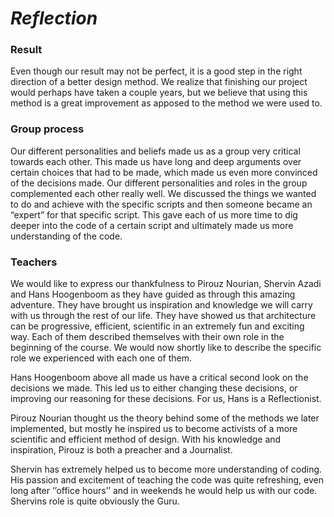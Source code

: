 *<h1> Reflection </h1>* 

### Result 
Even though our result may not be perfect, it is a good step in the right direction of a better design method. We realize that finishing our project would perhaps have taken a couple years, but we believe that using this method is a great improvement as apposed to the method we were used to. 

### Group process
Our different personalities and beliefs made us as a group very critical towards each other. This made us have long and deep arguments over certain choices that had to be made, which made us even more convinced of the decisions made. Our different personalities and roles in the group complemented each other really well. We discussed the things we wanted to do and achieve with the specific scripts and then someone became  an “expert” for that specific script. This gave each of us more time to dig deeper into the code of a certain script and ultimately made us more understanding of the code. 

### Teachers
We would like to express our thankfulness to Pirouz Nourian, Shervin Azadi and Hans Hoogenboom as they have guided as through this amazing adventure. They have brought us inspiration and knowledge we will carry with us through the rest of our life. They have showed us that architecture can be progressive, efficient, scientific in an extremely fun and exciting way. Each of them described themselves with their own role in the beginning of the course. We would now shortly like to describe the specific role we experienced with each one of them. 

Hans Hoogenboom above all made us have a critical second look on the decisions we made. This led us to either changing these decisions, or improving our reasoning for these decisions. For us, Hans is a Reflectionist. 

Pirouz Nourian  thought us the theory behind some of the methods we later implemented, but mostly he inspired us to become activists of a more scientific and efficient method of design. With his knowledge and inspiration, Pirouz is both a preacher and a Journalist. 

Shervin has extremely helped us to become more understanding of coding. His passion and excitement of teaching the code was quite refreshing, even long after ‘’office hours’’ and in weekends he would help us with our code. Shervins role is quite obviously the Guru. 
